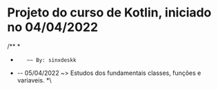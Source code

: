 # Projeto do curso de Kotlin, iniciado no 04/04/2022

/** 
* 
*        ~~ By: sinxdeskk
*   -- 05/04/2022 ~> Estudos dos fundamentais classes, funções e variaveis.
*\

